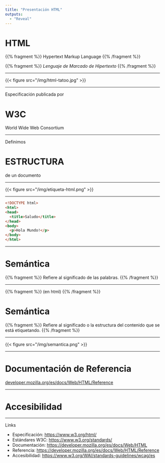 ```yaml
---
title: "Presentación HTML"
outputs:
  - "Reveal"
---
```


# HTML

{{% fragment %}}
Hypertext Markup Language
{{% /fragment %}}

{{% fragment %}}
*Lenguaje de Marcado de Hipertexto*
{{% /fragment %}}

---

{{< figure src="/img/html-tatoo.jpg" >}}

---

Especificación publicada por
# W3C
World Wide Web Consortium

---

Definimos 
# ESTRUCTURA
de un documento

---

{{< figure src="/img/etiqueta-html.png" >}}

---

```html {}
<!DOCTYPE html>
<html>
<head>
  <title>Saludo</title>
</head>
<body>
  <p>Hola Mundo!</p>
</body>
</html>
```

---

# Semántica

{{% fragment %}}
Refiere al significado de las palabras.
{{% /fragment %}}

---

{{% fragment %}}
(en html)
{{% /fragment %}}

# Semántica

{{% fragment %}}
Refiere al significado o la estructura del contenido que se está etiquetando.
{{% /fragment %}}

---

{{< figure src="/img/semantica.png" >}}

---

# Documentación de Referencia

[developer.mozilla.org/es/docs/Web/HTML/Reference](https://developer.mozilla.org/es/docs/Web/HTML/Reference)

---

# Accesibilidad

---

Links

- Especificación: https://www.w3.org/html/
- Estándares W3C: https://www.w3.org/standards/
- Documentación: https://developer.mozilla.org/es/docs/Web/HTML
- Referencia: https://developer.mozilla.org/es/docs/Web/HTML/Reference
- Accesibilidad: https://www.w3.org/WAI/standards-guidelines/wcag/es